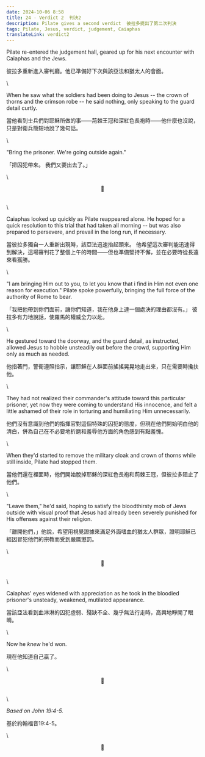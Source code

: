 ```yaml
---
date: 2024-10-06 8:58
title: 24 - Verdict 2  判決2
description: Pilate gives a second verdict  彼拉多提出了第二次判決
tags: Pilate, Jesus, verdict, judgement, Caiaphas
translateLink: verdict2
---
```


Pilate re-entered the judgement hall, geared up for his next encounter with Caiaphas and the Jews.

彼拉多重新進入審判廳。他已準備好下次與該亞法和猶太人的會面。

\

When he saw what the soldiers had been doing to Jesus -- the crown of thorns and the crimson robe -- he said nothing, only speaking to the guard detail curtly.

當他看到士兵們對耶穌所做的事——荊棘王冠和深紅色長袍時——他什麼也沒說，只是對衛兵簡短地說了幾句話。

\

"Bring the prisoner. We're going outside again."

「把囚犯帶來。 我們又要出去了。」

\

<center>💠</center>

\
\

Caiaphas looked up quickly as Pilate reappeared alone. He hoped for a quick resolution to this trial that had taken all morning -- but was also prepared to persevere, and prevail in the long run, if necessary. 

當彼拉多獨自一人重新出現時，該亞法迅速抬起頭來。 他希望這次審判能迅速得到解決，這場審判花了整個上午的時間——但也準備堅持不懈，並在必要時從長遠來看獲勝。

\

"I am bringing Him out to you, to let you know that i find in Him not even one reason for execution." Pilate spoke powerfully, bringing the full force of the authority of Rome to bear.

「我把他帶到你們面前，讓你們知道，我在他身上連一個處決的理由都沒有。」 彼拉多有力地說話，使羅馬的權威全力以赴。

\

He gestured toward the doorway, and the guard detail, as instructed, allowed Jesus to hobble unsteadily out before the crowd, supporting Him only as much as needed. 

他指著門，警衛遵照指示，讓耶穌在人群面前搖搖晃晃地走出來，只在需要時攙扶他。

\

They had not realized their commander's attitude toward this particular prisoner, yet now they were coming to understand His innocence, and felt a little ashamed of their role in torturing and humiliating Him unnecessarily. 

他們沒有意識到他們的指揮官對這個特殊的囚犯的態度，但現在他們開始明白他的清白，併為自己在不必要地折磨和羞辱他方面的角色感到有點羞愧。

\

When they'd started to remove the military cloak and crown of thorns while still inside, Pilate had stopped them. 

當他們還在裡面時，他們開始脫掉耶穌的深紅色長袍和荊棘王冠，但彼拉多阻止了他們。

\

"Leave them," he'd said, hoping to satisfy the bloodthirsty mob of Jews outside with visual proof that Jesus had already been severely punished for His offenses against their religion. 

「離開他們，」他說，希望用視覺證據來滿足外面嗜血的猶太人群眾，證明耶穌已經因冒犯他們的宗教而受到嚴厲懲罰。

\

<center>💠</center>

\
\

Caiaphas' eyes widened with appreciation as he took in the bloodied prisoner's unsteady, weakened, mutilated appearance.

當該亞法看到血淋淋的囚犯虛弱、殘缺不全、幾乎無法行走時，高興地睜開了眼睛。

\

Now he *knew* he'd won. 

現在他知道自己贏了。

\

<center>💠</center>

\
\

*Based on John 19:4-5.*

基於約翰福音19:4-5。

\

<center>💠</center>
